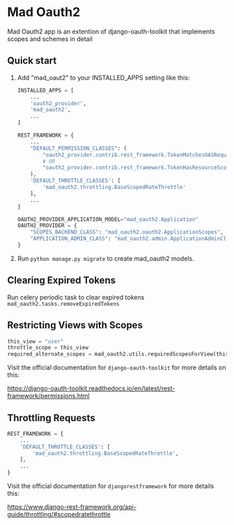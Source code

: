 # Mad Oauth2

Mad Oauth2 app is an extention of django-oauth-toolkit that implements scopes and schemes in detail

## Quick start

1. Add "mad_oaut2" to your INSTALLED_APPS setting like this:

    ```python
    INSTALLED_APPS = [
        ...
        'oauth2_provider',
        'mad_oauth2',
        ...
    ]

    REST_FRAMEWORK = {
        ...
        "DEFAULT_PERMISSION_CLASSES": (
            "oauth2_provider.contrib.rest_framework.TokenMatchesOASRequirements",
            # OR
            "oauth2_provider.contrib.rest_framework.TokenHasResourceScope",
        ),
        'DEFAULT_THROTTLE_CLASSES': [
            'mad_oauth2.throttling.BaseScopedRateThrottle'
        ],
        ...
    }

    OAUTH2_PROVIDER_APPLICATION_MODEL="mad_oauth2.Application"
    OAUTH2_PROVIDER = {
        "SCOPES_BACKEND_CLASS": "mad_oauth2.oauth2.ApplicationScopes",
        "APPLICATION_ADMIN_CLASS": "mad_oauth2.admin.ApplicationAdminClass",
    }
    ```

2. Run ``python manage.py migrate`` to create mad_oauth2 models.

## Clearing Expired Tokens

Run celery periodic task to clear expired tokens
`mad_oauth2.tasks.removeExpiredTokens`

## Restricting Views with Scopes


```python
this_view = "user"
throttle_scope = this_view
required_alternate_scopes = mad_oauth2.utils.requiredScopesForView(this_view)
```

Visit the official documentation for `django-oauth-toolkit` for more details on this:

https://django-oauth-toolkit.readthedocs.io/en/latest/rest-framework/permissions.html

## Throttling Requests

```python
REST_FRAMEWORK = {
    ...
    'DEFAULT_THROTTLE_CLASSES': [
        'mad_oauth2.throttling.BaseScopedRateThrottle',
    ],
    ...
}
```

Visit the official documentation for `djangorestframework` for more details this:

https://www.django-rest-framework.org/api-guide/throttling/#scopedratethrottle
